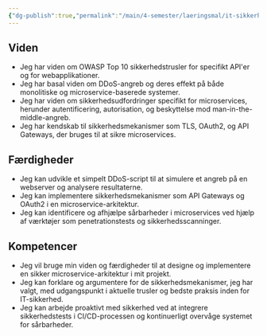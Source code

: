 ```yaml
---
{"dg-publish":true,"permalink":"/main/4-semester/laeringsmal/it-sikkerhed/","title":"It-Sikkerheds Læringmål","created":"2024-08-16T08:28:29.339+02:00"}
---
```



## Viden

- Jeg har viden om OWASP Top 10 sikkerhedstrusler for specifikt API'er og for webapplikationer.
- Jeg har basal viden om DDoS-angreb og deres effekt på både monolitiske og
microservice-baserede systemer.
- Jeg har viden om sikkerhedsudfordringer specifikt for microservices, herunder
autentificering, autorisation, og beskyttelse mod man-in-the-middle-angreb.
- Jeg har kendskab til sikkerhedsmekanismer som TLS, OAuth2, og API Gateways,
der bruges til at sikre microservices.

## Færdigheder

- Jeg kan udvikle et simpelt DDoS-script til at simulere et angreb på en
webserver og analysere resultaterne.
- Jeg kan implementere sikkerhedsmekanismer som API Gateways og OAuth2 i en
microservice-arkitektur.
- Jeg kan identificere og afhjælpe sårbarheder i microservices ved hjælp af
værktøjer som penetrationstests og sikkerhedsscanninger.

## Kompetencer

- Jeg vil bruge min viden og færdigheder til at designe og implementere en
sikker microservice-arkitektur i mit projekt.
- Jeg kan forklare og argumentere for de sikkerhedsmekanismer, jeg har valgt,
med udgangspunkt i aktuelle trusler og bedste praksis inden for IT-sikkerhed.
- Jeg kan arbejde proaktivt med sikkerhed ved at integrere sikkerhedstests i
CI/CD-processen og kontinuerligt overvåge systemet for sårbarheder.
